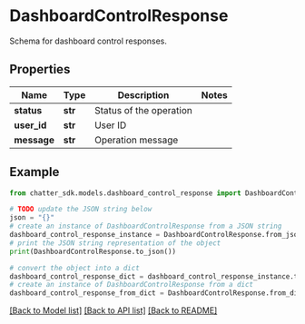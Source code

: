# DashboardControlResponse

Schema for dashboard control responses.

## Properties

Name | Type | Description | Notes
------------ | ------------- | ------------- | -------------
**status** | **str** | Status of the operation | 
**user_id** | **str** | User ID | 
**message** | **str** | Operation message | 

## Example

```python
from chatter_sdk.models.dashboard_control_response import DashboardControlResponse

# TODO update the JSON string below
json = "{}"
# create an instance of DashboardControlResponse from a JSON string
dashboard_control_response_instance = DashboardControlResponse.from_json(json)
# print the JSON string representation of the object
print(DashboardControlResponse.to_json())

# convert the object into a dict
dashboard_control_response_dict = dashboard_control_response_instance.to_dict()
# create an instance of DashboardControlResponse from a dict
dashboard_control_response_from_dict = DashboardControlResponse.from_dict(dashboard_control_response_dict)
```
[[Back to Model list]](../README.md#documentation-for-models) [[Back to API list]](../README.md#documentation-for-api-endpoints) [[Back to README]](../README.md)


